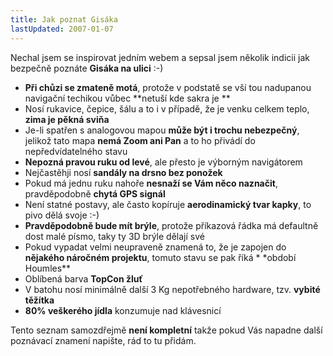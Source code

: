 ```yaml
---
title: Jak poznat Gisáka
lastUpdated: 2007-01-07
---
```


Nechal jsem se inspirovat jedním webem a sepsal jsem několik indicii jak bezpečně poznáte **Gisáka na ulici** :-)

- **Při chůzi se zmateně motá**, protože v podstatě se vší tou nadupanou navigační techikou vůbec **netuší kde sakra je
  **
- Nosí rukavice, čepice, šálu a to i v případě, že je venku celkem teplo, **zima je pěkná sviňa**
- Je-li spatřen s analogovou mapou **může být i trochu nebezpečný**, jelikož tato mapa **nemá Zoom ani Pan** a to ho
  přivádí do nepředvídatelného stavu
- **Nepozná pravou ruku od levé**, ale přesto je výborným navigátorem
- Nejčastěhji nosí **sandály na drsno bez ponožek**
- Pokud má jednu ruku nahoře **nesnaží se Vám něco naznačit**, pravděpodobně
  **chytá GPS signál**
- Není statné postavy, ale často kopíruje **aerodinamický tvar kapky**, to pivo dělá svoje :-)
- **Pravděpodobně bude mít brýle**, protože příkazová řádka má defaultně dost malé písmo, taky ty 3D brýle dělají své
- Pokud vypadat velmi neupraveně znamená to, že je zapojen do **nějakého náročném projektu**, tomuto stavu se pak
  říká \* \*období Houmles\*\*
- Oblíbená barva **TopCon žluť**
- V batohu nosí minimálně další 3 Kg nepotřebného hardware, tzv. **vybité těžítka**
- **80% veškerého jídla** konzumuje nad klávesnicí

Tento seznam samozdřejmě **není kompletní** takže pokud Vás napadne další poznávací znamení napište, rád to tu přidám.
